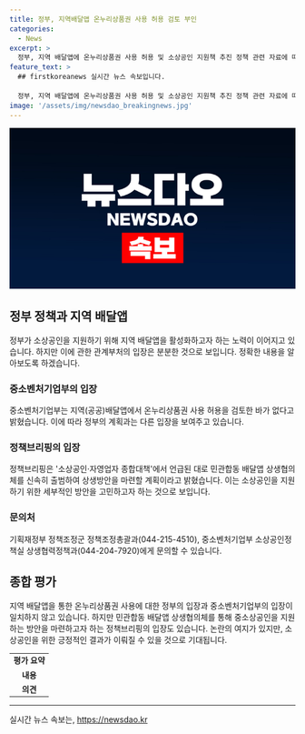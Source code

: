 ```yaml
---
title: 정부, 지역배달앱 온누리상품권 사용 허용 검토 부인
categories:
  - News
excerpt: >
  정부, 지역 배달앱에 온누리상품권 사용 허용 및 소상공인 지원책 추진 정책 관련 자료에 따르면, 정부가 지역 배달앱에 온누리상품권 사용을 허용할 계획이며, 상생협의체를 구성하여 소상공인 배달수수료 재정지원 등에 대한 구체적인 방안을 확정할 예정이라고 밝혀졌습니다. 하지만 중소벤처기업부는 이와 관련하여 검토한 바가 없다고 밝히면서도, 정부는 하반기 중에 상생방안을 마련할 계획이라고 전했습니다. (요약 길이: 197자)
feature_text: >
  ## firstkoreanews 실시간 뉴스 속보입니다.

  정부, 지역 배달앱에 온누리상품권 사용 허용 및 소상공인 지원책 추진 정책 관련 자료에 따르면, 정부가 지역 배달앱에 온누리상품권 사용을 허용할 계획이며, 상생협의체를 구성하여 소상공인 배달수수료 재정지원 등에 대한 구체적인 방안을 확정할 예정이라고 밝혀졌습니다. 하지만 중소벤처기업부는 이와 관련하여 검토한 바가 없다고 밝히면서도, 정부는 하반기 중에 상생방안을 마련할 계획이라고 전했습니다. (요약 길이: 197자)
image: '/assets/img/newsdao_breakingnews.jpg'
---
```


<p><img src="/assets/img/newsdao_breakingnews.jpg" alt="firstkoreanews 속보" /></p>

<h2 data-ke-size="size26">정부 정책과 지역 배달앱</h2>

<p data-ke-size="size16">정부가 소상공인을 지원하기 위해 지역 배달앱을 활성화하고자 하는 노력이 이어지고 있습니다. 하지만 이에 관한 관계부처의 입장은 분분한 것으로 보입니다. 정확한 내용을 알아보도록 하겠습니다.</p>

<h3>중소벤처기업부의 입장</h3>

<p data-ke-size="size16">중소벤처기업부는 지역(공공)배달앱에서 온누리상품권 사용 허용을 검토한 바가 없다고 밝혔습니다. 이에 따라 정부의 계획과는 다른 입장을 보여주고 있습니다.</p>

<h3>정책브리핑의 입장</h3>

<p data-ke-size="size16">정책브리핑은 '소상공인·자영업자 종합대책'에서 언급된 대로 민관합동 배달앱 상생협의체를 신속히 출범하여 상생방안을 마련할 계획이라고 밝혔습니다. 이는 소상공인을 지원하기 위한 세부적인 방안을 고민하고자 하는 것으로 보입니다.</p>

<h3>문의처</h3>

<p data-ke-size="size16">기획재정부 정책조정군 정책조정총괄과(044-215-4510), 중소벤처기업부 소상공인정책실 상생협력정책과(044-204-7920)에게 문의할 수 있습니다.</p>

<h2 data-ke-size="size26">종합 평가</h2>

<p data-ke-size="size16">지역 배달앱을 통한 온누리상품권 사용에 대한 정부의 입장과 중소벤처기업부의 입장이 일치하지 않고 있습니다. 하지만 민관합동 배달앱 상생협의체를 통해 중소상공인을 지원하는 방안을 마련하고자 하는 정책브리핑의 입장도 있습니다. 논란의 여지가 있지만, 소상공인을 위한 긍정적인 결과가 이뤄질 수 있을 것으로 기대됩니다.</p>

<table>
  <tbody>
    <tr>
      <td style="text-align: center; height: 17px;"><b>평가 요약</b></td>
    </tr>
    <tr>
      <td style="text-align: center; height: 17px;"><b>내용</b></td>
    </tr>
    <tr>
      <td style="text-align: center; height: 17px;"><b>의견</b></td>
    </tr>
  </tbody>
</table>

<hr>
실시간 뉴스 속보는, <a href="https://newsdao.kr" rel="dofollow">https://newsdao.kr</a>


